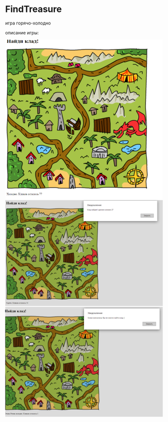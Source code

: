 # FindTreasure

игра горячо-холодно

описание игры:

![Скриншот геймплея](https://github.com/DnK12/FindTreasure/raw/main/image/findTreasureScreenshot_1.png)
![Скриншот победы](https://github.com/DnK12/FindTreasure/raw/main/image/findTreasureScreenshot_2.png)
![Скриншот проигрыша](https://github.com/DnK12/FindTreasure/raw/main/image/findTreasureScreenshot_3.png)
